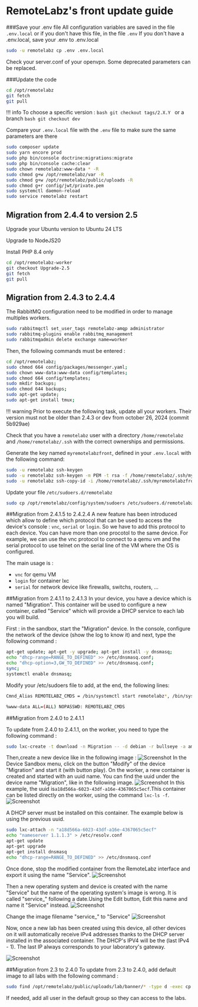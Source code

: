 # RemoteLabz's front update guide

###Save your .env file
All configuration variables are saved in the file `.env.local` or if you don't have this file, in the file `.env`
If you don't have a .env.local, save your .env to .env.local
```bash
sudo -u remotelabz cp .env .env.local
```
Check your server.conf of your openvpn. Some deprecated parameters can be replaced.

###Update the code
```bash
cd /opt/remotelabz
git fetch
git pull
```

!!! info
    To choose a specific version :
    ```bash
    git checkout tags/2.X.Y
    ```
    or a branch
    ```bash
    git checkout dev
    ```

Compare your `.env.local` file with the `.env` file to make sure the same parameters are there

```bash
sudo composer update
sudo yarn encore prod
sudo php bin/console doctrine:migrations:migrate
sudo php bin/console cache:clear
sudo chown remotelabz:www-data * -R
sudo chmod g+w /opt/remotelabz/var -R
sudo chmod g+w /opt/remotelabz/public/uploads -R
sudo chmod g+r config/jwt/private.pem
sudo systemctl daemon-reload
sudo service remotelabz restart
```
## Migration from 2.4.4 to version 2.5
Upgrade your Ubuntu version to Ubuntu 24 LTS

Upgrade to NodeJS20

Install PHP 8.4 only

```bash
cd /opt/remotelabz-worker
git checkout Upgrade-2.5
git fetch
git pull
```


## Migration from 2.4.3 to 2.4.4

The RabbitMQ configuration need to be modified in order to manage multiples workers.
```bash
sudo rabbitmqctl set_user_tags remotelabz-amqp administrator
sudo rabbitmq-plugins enable rabbitmq_management
sudo rabbitmqadmin delete exchange name=worker
```

Then, the following commands must be entered  :
```bash
cd /opt/remotelabz;
sudo chmod 664 config/packages/messenger.yaml;
sudo chown www-data:www-data config/templates;
sudo chmod 664 config/templates;
sudo mkdir backups;
sudo chmod 644 backups;
sudo apt-get update;
sudo apt-get install tmux;
```

!!! warning
    Prior to execute the following task, update all your workers. Their version must not be older than 2.4.3 or dev from october 26, 2024 (commit 5b929ae)

Check that you have a `remotelabz` user with a directory `/home/remotelabz` and `/home/remotelabz/.ssh` with the correct ownerships and permissions.

Generate the key named `myremotelabzfront`, defined in your `.env.local` with the following command:

```bash
sudo -u remotelabz ssh-keygen
sudo -u remotelabz ssh-keygen -m PEM -t rsa -f /home/remotelabz/.ssh/myremotelabzfront
sudo -u remotelabz ssh-copy-id -i /home/remotelabz/.ssh/myremotelabzfront.pub remotelabz-worker@Worker_X-IP
```

Update your file  `/etc/sudoers.d/remotelabz`

```bash
sudo cp /opt/remotelabz/config/system/sudoers /etc/sudoers.d/remotelabz
```

##Migration from 2.4.1.5 to 2.4.2.4
A new feature has been introduced which allow to define which protocol that can be used to access the device's console : `vnc`, `serial` or `login`. So we have to add this protocol to each device. You can have more than one procotol to the same device. For example, we can use the vnc protocol to connect to a qemu vm and the serial protocol to use telnet on the serial line of the VM where the OS is configured.

The main usage is : 
  - `vnc` for qemu VM
  - `login` for container lxc
  - `serial` for network device like firewalls, switchs, routers, ...

##Migration from 2.4.1.1 to 2.4.1.3
In your device, you have a device which is named "Migration". This container will be used to configure a new container, called "Service" which will provide a DHCP service to each lab you will build.

First : in the sandbox, start the "Migration" device. In the console, configure the network of the device (show the log to know it) and next, type the following command :
```bash
apt-get update; apt-get -y upgrade; apt-get install -y dnsmasq;
echo "dhcp-range=RANGE_TO_DEFINED" >> /etc/dnsmasq.conf;
echo "dhcp-option=3,GW_TO_DEFINED" >> /etc/dnsmasq.conf;
sync;
systemctl enable dnsmasq;
```
Modify your /etc/sudoers file to add, at the end, the following lines: 
```bash
Cmnd_Alias REMOTELABZ_CMDS = /bin/systemctl start remotelabz*, /bin/systemctl stop remotelabz*, /bin/systemctl status remotelabz*

%www-data ALL=(ALL) NOPASSWD: REMOTELABZ_CMDS
```

##Migration from 2.4.0 to 2.4.1.1

To update from 2.4.0 to 2.4.1.1, on the worker, you need to type the following command :
```bash
sudo lxc-create -t download -n Migration -- -d debian -r bullseye -a amd64 --keyserver hkp://keyserver.ubuntu.com
```
Then,create a new device like in the following image :
![Screenshot](/images/Migration/Migration.jpg)
In the Device Sandbox menu, click on the button "Modify" of the device "Migration" and start it (with button play). On the worker, a new container is created and started with an uuid name. You can find the uuid under the device name "Migration", like in the following image.
![Screenshot](/images/Migration/Migration-Sandbox.jpg)
In this example, the uuid is`a18d566a-6023-43df-a16e-4367065c5ecf`.This container can be listed directly on the worker, using the command `lxc-ls -f`.
![Screenshot](/images/Migration/Migration-Console.jpg)

A DHCP server must be installed on this container. The example below is using the previous uuid.
```bash
sudo lxc-attach -n "a18d566a-6023-43df-a16e-4367065c5ecf"
echo "nameserver 1.1.1.3" > /etc/resolv.conf
apt-get update
apt-get upgrade
apt-get install dnsmasq
echo "dhcp-range=RANGE_TO_DEFINED" >> /etc/dnsmasq.conf
```
Once done, stop the modified container from the RemoteLabz interface and export it using the name "Service".
![Screenshot](/images/Migration/Migration-Export.jpg)

Then a new operating system and device is created with the name "Service" but the name of the operating system's image is wrong. It is called "service_" following a date.Using the Edit button, Edit this name and name it "Service" instead. 
![Screenshot](/images/Migration/Migration-OS-image.jpg)

Change the image filename "service_" to "Service"
![Screenshot](/images/Migration/Migration-OS-changed.jpg)

Now, once a new lab has been created using this device, all other devices on it will automatically receive IPv4 addresses thanks to the DHCP server installed in the associated container. The DHCP's IPV4 will be the (last IPv4 - 1). The last IP always corresponds to your laboratory's gateway.

![Screenshot](/images/Migration/Migration-End.jpg)


##Migration from 2.3 to 2.4.0
To update from 2.3 to 2.4.0, add default image to all labs with the following command :
```bash
sudo find /opt/remotelabz/public/uploads/lab/banner/* -type d -exec cp /opt/remotelabz/public/build/images/logo/nopic.jpg {}/nopic.jpg \;
```
If needed, add all user in the default group so they can access to the labs.


